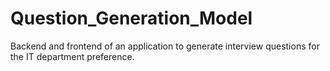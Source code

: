 # Question_Generation_Model
Backend and frontend of an application to generate interview questions for the IT department preference.
